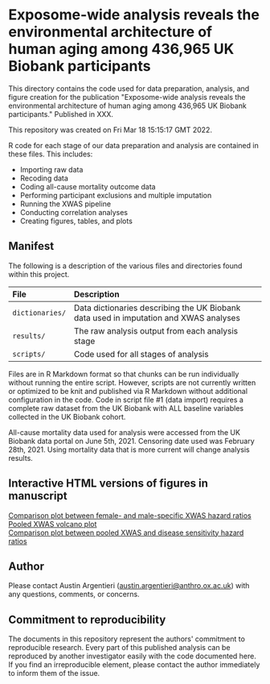 # Exposome-wide analysis reveals the environmental architecture of human aging among 436,965 UK Biobank participants

This directory contains the code used for data preparation, analysis, and figure creation for the publication "Exposome-wide analysis reveals the environmental architecture of human aging among 436,965 UK Biobank participants." Published in XXX. 

This repository was created on Fri Mar 18 15:15:17 GMT 2022.

R code for each stage of our data preparation and analysis are contained in these files. This includes:  
* Importing raw data
* Recoding data
* Coding all-cause mortality outcome data
* Performing participant exclusions and multiple imputation
* Running the XWAS pipeline
* Conducting correlation analyses
* Creating figures, tables, and plots

Manifest
--------

The following is a description of the various files and directories found within this project.

|File              |Description                                                                                         |
|:-----------------|:---------------------------------------------------------------------------------------------------|
|`dictionaries/`   |Data dictionaries describing the UK Biobank data used in imputation and XWAS analyses               |
|`results/`        |The raw analysis output from each analysis stage                                                    |
|`scripts/`        |Code used for all stages of analysis                                                                |

Files are in R Markdown format so that chunks can be run individually without running the entire script. However, scripts are not currently written or optimized to be knit and published via R Markdown without additional configuration in the code. Code in script file #1 (data import) requires a complete raw dataset from the UK Biobank with ALL baseline variables collected in the UK Biobank cohort.   
  
All-cause mortality data used for analysis were  accessed from the UK Biobank data portal on June 5th, 2021. Censoring date used was February 28th, 2021. Using mortality data that is more current will change analysis results.

Interactive HTML versions of figures in manuscript
--------------------------------------------------
 
<a target="_blank" rel="noopener noreferrer" href="http://miargentieri.github.io/figures/ACM_XWAS_HR_comparison_feb_21_2022.html"> Comparison plot between female- and male-specific XWAS hazard ratios </a> 
<br>
<a target="_blank" rel="noopener noreferrer" href="http://miargentieri.github.io/figures/ACM_XWAS_loghr_volc_exposome_feb_22_2022_all_sexes.html"> Pooled XWAS volcano plot </a>
<br>
<a target="_blank" rel="noopener noreferrer" href="http://miargentieri.github.io/figures/ACM_XWAS_sensitivity_feb_22_2022_all_sexes.html"> Comparison plot between pooled XWAS and disease sensitivity hazard ratios </a>


Author
------

Please contact Austin Argentieri (austin.argentieri@anthro.ox.ac.uk) with any questions, comments, or concerns.


Commitment to reproducibility
-----------------------------

The documents in this repository represent the authors' commitment to reproducible research.  Every part of this published analysis can be reproduced by another investigator easily with the code documented here.  If you find an irreproducible element, please contact the author immediately to inform them of the issue.
